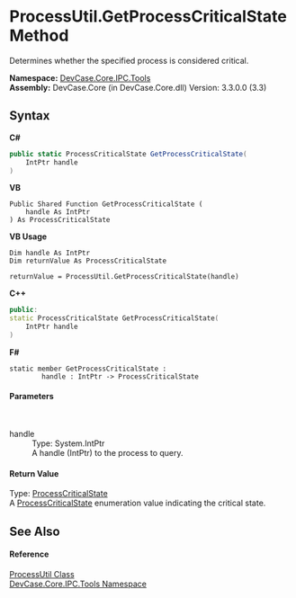 # ProcessUtil.GetProcessCriticalState Method 
 

Determines whether the specified process is considered critical.

**Namespace:**&nbsp;<a href="N_DevCase_Core_IPC_Tools">DevCase.Core.IPC.Tools</a><br />**Assembly:**&nbsp;DevCase.Core (in DevCase.Core.dll) Version: 3.3.0.0 (3.3)

## Syntax

**C#**<br />
``` C#
public static ProcessCriticalState GetProcessCriticalState(
	IntPtr handle
)
```

**VB**<br />
``` VB
Public Shared Function GetProcessCriticalState ( 
	handle As IntPtr
) As ProcessCriticalState
```

**VB Usage**<br />
``` VB Usage
Dim handle As IntPtr
Dim returnValue As ProcessCriticalState

returnValue = ProcessUtil.GetProcessCriticalState(handle)
```

**C++**<br />
``` C++
public:
static ProcessCriticalState GetProcessCriticalState(
	IntPtr handle
)
```

**F#**<br />
``` F#
static member GetProcessCriticalState : 
        handle : IntPtr -> ProcessCriticalState 

```


#### Parameters
&nbsp;<dl><dt>handle</dt><dd>Type: System.IntPtr<br />A handle (IntPtr) to the process to query.</dd></dl>

#### Return Value
Type: <a href="T_DevCase_Core_IPC_ProcessCriticalState">ProcessCriticalState</a><br />A <a href="T_DevCase_Core_IPC_ProcessCriticalState">ProcessCriticalState</a> enumeration value indicating the critical state.

## See Also


#### Reference
<a href="T_DevCase_Core_IPC_Tools_ProcessUtil">ProcessUtil Class</a><br /><a href="N_DevCase_Core_IPC_Tools">DevCase.Core.IPC.Tools Namespace</a><br />